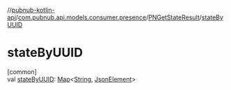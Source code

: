 //[pubnub-kotlin-api](../../../index.md)/[com.pubnub.api.models.consumer.presence](../index.md)/[PNGetStateResult](index.md)/[stateByUUID](state-by-u-u-i-d.md)

# stateByUUID

[common]\
val [stateByUUID](state-by-u-u-i-d.md): [Map](https://kotlinlang.org/api/latest/jvm/stdlib/kotlin.collections/-map/index.html)&lt;[String](https://kotlinlang.org/api/latest/jvm/stdlib/kotlin/-string/index.html), [JsonElement](../../com.pubnub.api/-json-element/index.md)&gt;
